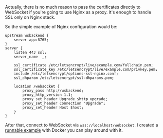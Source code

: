 Actually, there is no much reason to pass the certificates directly to WebSocket if you're going to use Nginx as a proxy. It's enough to handle SSL only on Nginx stack. 

So the simple example of Nginx configuration would be:
```
upstream wsbackend {
    server app:8765;
}
server {
    listen 443 ssl;
    server_name  _;

    ssl_certificate /etc/letsencrypt/live/example.com/fullchain.pem;
    ssl_certificate_key /etc/letsencrypt/live/example.com/privkey.pem;
    include /etc/letsencrypt/options-ssl-nginx.conf;
    ssl_dhparam /etc/letsencrypt/ssl-dhparams.pem;

    location /websocket {
        proxy_pass http://wsbackend;
        proxy_http_version 1.1;
        proxy_set_header Upgrade $http_upgrade;
        proxy_set_header Connection "Upgrade";
        proxy_set_header Host $host;
    }
}
```
After that, connect to WebSocket via `wss://localhost/websocket`. I created a [runnable example][1] with Docker you can play around with it.


  [1]: https://github.com/funnydman/Stackoverflow-answers/tree/main/websocket-nginx
